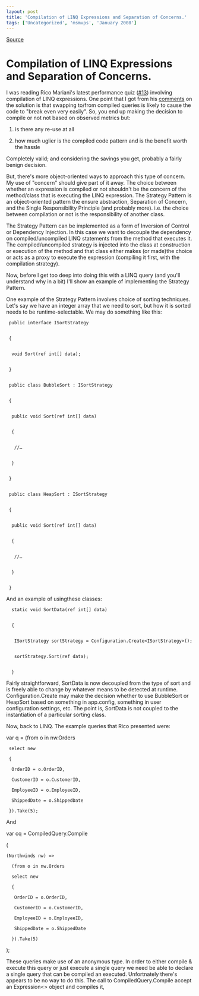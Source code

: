 ```yaml
---
layout: post
title: 'Compilation of LINQ Expressions and Separation of Concerns.'
tags: ['Uncategorized', 'msmvps', 'January 2008']
---
```

[Source](http://blogs.msmvps.com/peterritchie/2008/01/15/compiled-linq-expressions-and-separation-of-concerns/ "Permalink to Compilation of LINQ Expressions and Separation of Concerns.")

# Compilation of LINQ Expressions and Separation of Concerns.

I was reading Rico Mariani's latest performance quiz ([#13][1]) involving compilation of LINQ expressions. One point that I got from his [comments][2] on the solution is that swapping to/from compiled queries is likely to cause the code to "break even very easily". So, you end up making the decision to compile or not not based on observed metrics but:  

  

  

1. is there any re-use at all

  

2. how much uglier is the compiled code pattern and is the benefit worth the hassle

Completely valid; and considering the savings you get, probably a fairly benign decision.

But, there's more object-oriented ways to approach this type of concern. My use of "concern" should give part of it away. The choice between whether an expression is compiled or not shouldn't be the concern of the method/class that is executing the LINQ expression. The Strategy Pattern is an object-oriented pattern the ensure abstraction, Separation of Concern, and the Single Responsibility Principle (and probably more). i.e. the choice between compilation or not is the responsibility of another class.

The Strategy Pattern can be implemented as a form of Inversion of Control or Dependency Injection. In this case we want to decouple the dependency on compiled/uncompiled LINQ statements from the method that executes it. The compiled/uncompiled strategy is injected into the class at construction or execution of the method and that class either makes (or made)the choice or acts as a proxy to execute the expression (compiling it first, with the compilation strategy).

Now, before I get too deep into doing this with a LINQ query (and you'll understand why in a bit) I'll show an example of implementing the Strategy Pattern.

One example of the Strategy Pattern involves choice of sorting techniques. Let's say we have an integer array that we need to sort, but how it is sorted needs to be runtime-selectable. We may do something like this:

  

    
    
     public interface ISortStrategy
    
    
     {
    
    
      void Sort(ref int[] data);
    
    
     }
    
    
     public class BubbleSort : ISortStrategy
    
    
     {
    
    
      public void Sort(ref int[] data)
    
    
      {
    
    
       //…
    
    
      }
    
    
     }
    
    
     public class HeapSort : ISortStrategy
    
    
     {
    
    
      public void Sort(ref int[] data)
    
    
      {
    
    
       //…
    
    
      }
    
    
     }

And an example of usingthese classes:

  

    
    
      static void SortData(ref int[] data)
    
    
      {
    
    
       ISortStrategy sortStrategy = Configuration.Create<ISortStrategy>();
    
    
       sortStrategy.Sort(ref data);
    
    
      }

Fairly straightforward, SortData is now decoupled from the type of sort and is freely able to change by whatever means to be detected at runtime. Configuration.Create may make the decision whether to use BubbleSort or HeapSort based on something in app.config, something in user configuration settings, etc. The point is, SortData is not coupled to the instantiation of a particular sorting class.

Now, back to LINQ. The example queries that Rico presented were:



  

   var q = (from o in nw.Orders

     select new

     {

      OrderID = o.OrderID,

      CustomerID = o.CustomerID,

      EmployeeID = o.EmployeeID,

      ShippedDate = o.ShippedDate

     }).Take(5);

And

  

   var cq = CompiledQuery.Compile

   (

    (Northwinds nw) =>

      (from o in nw.Orders

      select new

      {

       OrderID = o.OrderID,

       CustomerID = o.CustomerID,

       EmployeeID = o.EmployeeID,

       ShippedDate = o.ShippedDate

      }).Take(5)

   );

These queries make use of an anonymous type. In order to either compile & execute this query or just execute a single query we need be able to declare a single query that can be compiled an executed. Unfortnately there's appears to be no way to do this. The call to CompiledQuery.Compile accept an Expression<> object and compiles it,



[1]: http://blogs.msdn.com/ricom/archive/2008/01/14/performance-quiz-13-linq-to-sql-compiled-query-cost-solution.aspx
[2]: http://blogs.msdn.com/ricom/archive/2008/01/14/performance-quiz-13-linq-to-sql-compiled-query-cost-solution.aspx#7110594


